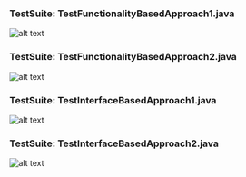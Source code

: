 ### TestSuite: TestFunctionalityBasedApproach1.java
![alt text](http://url/to/img.png)

### TestSuite: TestFunctionalityBasedApproach2.java
![alt text](http://url/to/img.png)

### TestSuite: TestInterfaceBasedApproach1.java
![alt text](http://url/to/img.png)

### TestSuite: TestInterfaceBasedApproach2.java
![alt text](http://url/to/img.png)

